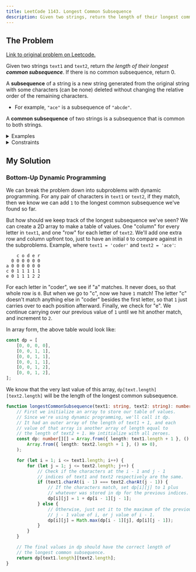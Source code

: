 ```yaml
---
title: LeetCode 1143. Longest Common Subsequence
description: Given two strings, return the length of their longest common subsequence.
---
```


## The Problem

[Link to original problem on Leetcode.](https://leetcode.com/problems/longest-common-subsequence/)

Given two strings `text1` and `text2`, return _the length of their longest **common subsequence**_. If there is no common subsequence, return 0.

A **subsequence** of a string is a new string generated from the original string with some characters (can be none) deleted without changing the relative order of the remaining characters.

- For example, `"ace"` is a subsequence of `"abcde"`.

A **common subsequence** of two strings is a subsequence that is common to both strings.

<details>
<summary>Examples</summary>

Example 1:

```
Input: text1 = "abcde", text2 = "ace"
Output: 3
Explanation: The longest common subsequence is "ace" and its length is 3.
```

Example 2:

```
Input: text1 = "abc", text2 = "abc"
Output: 3
Explanation: The longest common subsequence is "abc" and its length is 3.
```

Example 3:

```
Input: text1 = "abc", text2 = "def"
Output: 0
Explanation: There is no such common subsequence, so the result is 0.
```

</details>

<details>
<summary>Constraints</summary>

- `1 <= text1.length, text2.length <= 1000`
- `text1` and `text2` consist of only lowercase English characters.
</details>

## My Solution

### Bottom-Up Dynamic Programming

We can break the problem down into subproblems with dynamic programming. For any pair of characters in `text1` or `text2`, if they match, then we know we can add `1` to the longest common subsequence we've found so far.

But how should we keep track of the longest subsequence we've seen? We can create a 2D array to make a table of values. One "column" for every letter in `text1`, and one "row" for each letter of `text2`. We'll add one extra row and column upfront too, just to have an initial `0` to compare against in the subproblems. Example, where `text1 = 'coder'` and `text2 = 'ace'`:

```
    c o d e r
  0 0 0 0 0 0
a 0 0 0 0 0 0
c 0 1 1 1 1 1
e 0 1 1 1 2 2
```

For each letter in "coder", we see if "a" matches. It never does, so that whole row is `0`. But when we go to "c", now we have `1` match! The letter "c" doesn't match anything else in "coder" besides the first letter, so that `1` just carries over to each position afterward. Finally, we check for "e". We continue carrying over our previous value of `1` until we hit another match, and increment to `2`.

In array form, the above table would look like:

```javascript
const dp = [
	[0, 0, 0, 0],
	[0, 0, 1, 1],
	[0, 0, 1, 1],
	[0, 0, 1, 1],
	[0, 0, 1, 2],
	[0, 0, 1, 2],
];
```

We know that the very last value of this array, `dp[text.length][text2.length]` will be the length of the longest common subsequence.

```typescript
function longestCommonSubsequence(text1: string, text2: string): number {
	// First we initialize an array to store our table of values.
	// Since we're using dynamic programming, we'll call it dp.
	// It had an outer array of the length of text1 + 1, and each
	// value of that array is another array of length equal to
	// the length of text2 + 1. We intitialize with all zeroes.
	const dp: number[][] = Array.from({ length: text1.length + 1 }, () =>
		Array.from({ length: text2.length + 1 }, () => 0),
	);

	for (let i = 1; i <= text1.length; i++) {
		for (let j = 1; j <= text2.length; j++) {
			// Check if the characters at the i - 1 and j - 1
			// indices of text1 and text2 respectively are the same.
			if (text1.charAt(i - 1) === text2.charAt(j - 1)) {
				// If the characters match, set dp[i][j] to 1 plus
				// whatever was stored in dp for the previous indices.
				dp[i][j] = 1 + dp[i - 1][j - 1];
			} else {
				// Otherwise, just set it to the maximum of the previous
				// j - 1 value of i, or j value of i - 1.
				dp[i][j] = Math.max(dp[i - 1][j], dp[i][j - 1]);
			}
		}
	}

	// The final values in dp should have the correct length of
	// the longest common subsequence.
	return dp[text1.length][text2.length];
}
```
